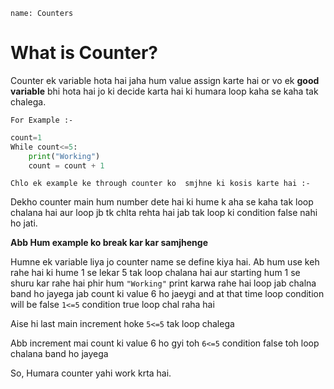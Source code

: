 ```ngMeta
name: Counters
```

# What is Counter?

Counter ek variable hota hai jaha hum value assign karte hai or vo ek 
**good variable** bhi hota hai jo ki decide karta hai ki humara loop kaha se kaha tak chalega. 

`For Example :- `

```python
count=1
While count<=5:
    print("Working")
    count = count + 1
```
`Chlo ek example ke through counter ko  smjhne ki kosis karte hai :- `

Dekho counter main hum number dete hai ki hume k aha se kaha tak loop chalana hai aur loop jb tk chlta rehta hai jab tak loop ki condition false nahi ho jati.


**Abb Hum example ko break kar kar samjhenge**


Humne ek variable liya jo counter name se define kiya hai.
Ab hum use keh rahe hai ki hume 1 se lekar 5 tak loop chalana hai aur starting hum 1 se shuru kar rahe hai phir hum ```"Working"``` print karwa rahe hai loop jab chalna band ho jayega jab count ki value  6 ho jaeygi and at that time loop condition will be false
``1<=5`` condition true loop chal raha hai 

Aise hi last main increment hoke ``5<=5`` tak loop chalega

Abb increment mai count ki value 6 ho gyi toh ``6<=5`` condition false toh loop chalana band ho jayega 

So, Humara counter yahi  work krta hai.
